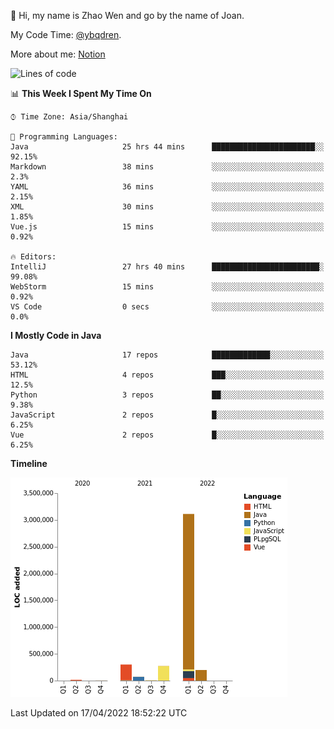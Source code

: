 :wave: Hi, my name is Zhao Wen and go by the name of Joan.

My Code Time: [@ybqdren](https://wakatime.com/@ybqdren).

More about me: [Notion](https://ybqdren.notion.site/ybqdren/Wen-Zhao-Java-03c1dd267cf5427c908cc5a01541717e)


<!--START_SECTION:waka-->
![Lines of code](https://img.shields.io/badge/From%20Hello%20World%20I%27ve%20Written-4%20Million%20lines%20of%20code-blue)

📊 **This Week I Spent My Time On** 

```text
⌚︎ Time Zone: Asia/Shanghai

💬 Programming Languages: 
Java                     25 hrs 44 mins      ███████████████████████░░   92.15% 
Markdown                 38 mins             ░░░░░░░░░░░░░░░░░░░░░░░░░   2.3% 
YAML                     36 mins             ░░░░░░░░░░░░░░░░░░░░░░░░░   2.15% 
XML                      30 mins             ░░░░░░░░░░░░░░░░░░░░░░░░░   1.85% 
Vue.js                   15 mins             ░░░░░░░░░░░░░░░░░░░░░░░░░   0.92%

🔥 Editors: 
IntelliJ                 27 hrs 40 mins      ████████████████████████░   99.08% 
WebStorm                 15 mins             ░░░░░░░░░░░░░░░░░░░░░░░░░   0.92% 
VS Code                  0 secs              ░░░░░░░░░░░░░░░░░░░░░░░░░   0.0%

```

**I Mostly Code in Java** 

```text
Java                     17 repos            █████████████░░░░░░░░░░░░   53.12% 
HTML                     4 repos             ███░░░░░░░░░░░░░░░░░░░░░░   12.5% 
Python                   3 repos             ██░░░░░░░░░░░░░░░░░░░░░░░   9.38% 
JavaScript               2 repos             █░░░░░░░░░░░░░░░░░░░░░░░░   6.25% 
Vue                      2 repos             █░░░░░░░░░░░░░░░░░░░░░░░░   6.25%

```


**Timeline**

![Chart not found](https://raw.githubusercontent.com/ybqdren/ybqdren/main/charts/bar_graph.png) 


 Last Updated on 17/04/2022 18:52:22 UTC
<!--END_SECTION:waka-->

